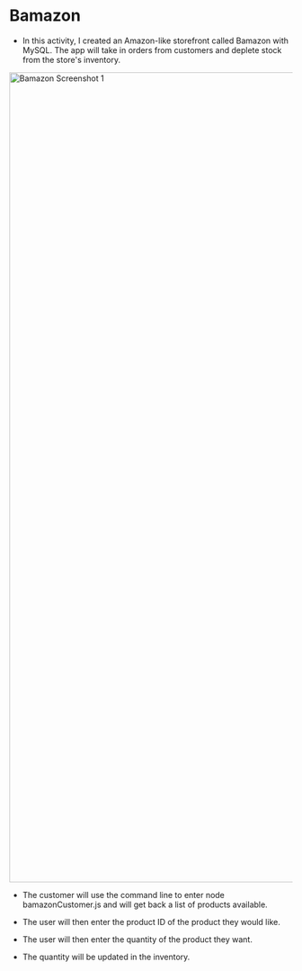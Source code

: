 # Bamazon

* In this activity, I created an Amazon-like storefront called Bamazon with MySQL. The app will take in orders from customers and deplete stock from the store's inventory.

<img width="1440" alt="Bamazon Screenshot 1" src="https://user-images.githubusercontent.com/52922745/68096548-514fd980-fe7f-11e9-9f45-731079209a68.png">


* The customer will use the command line to enter node bamazonCustomer.js and will get back a list of products available.



* The user will then enter the product ID of the product they would like.



* The user will then enter the quantity of the product they want.



* The quantity will be updated in the inventory.